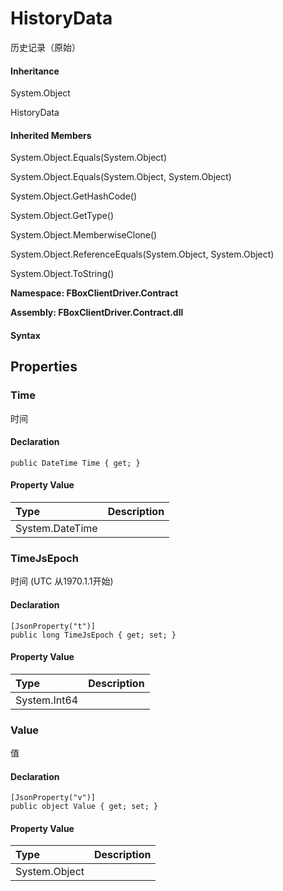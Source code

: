 # HistoryData

历史记录（原始）

#### Inheritance

System.Object

HistoryData

#### Inherited Members

System.Object.Equals\(System.Object\)

System.Object.Equals\(System.Object, System.Object\)

System.Object.GetHashCode\(\)

System.Object.GetType\(\)

System.Object.MemberwiseClone\(\)

System.Object.ReferenceEquals\(System.Object, System.Object\)

System.Object.ToString\(\)

**Namespace: FBoxClientDriver.Contract**

**Assembly: FBoxClientDriver.Contract.dll**

#### Syntax <a id="FBoxClientDriver_Contract_HistoryData_syntax"></a>

## Properties <a id="properties"></a>

### Time <a id="FBoxClientDriver_Contract_HistoryData_Time"></a>

时间

#### Declaration

```text
public DateTime Time { get; }
```

#### Property Value

| Type | Description |
| :--- | :--- |
| System.DateTime |  |

### TimeJsEpoch <a id="FBoxClientDriver_Contract_HistoryData_TimeJsEpoch"></a>

时间 \(UTC 从1970.1.1开始\)

#### Declaration

```text
[JsonProperty("t")]
public long TimeJsEpoch { get; set; }
```

#### Property Value

| Type | Description |
| :--- | :--- |
| System.Int64 |  |

### Value <a id="FBoxClientDriver_Contract_HistoryData_Value"></a>

值

#### Declaration

```text
[JsonProperty("v")]
public object Value { get; set; }
```

#### Property Value

| Type | Description |
| :--- | :--- |
| System.Object |  |

